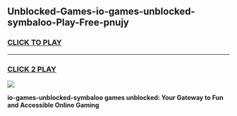 
## Unblocked-Games-io-games-unblocked-symbaloo-Play-Free-pnujy
<h3>
<a href="https://premium76.site?title=io-games-unblocked-symbaloo&ref=17A">CLICK TO PLAY</a></h3>
<hr>

<h3>
<a href="https://premium76.site?title=io-games-unblocked-symbaloo&ref=17A">CLICK 2 PLAY</a>
  
</h3>

<a href="https://premium76.site?title=io-games-unblocked-symbaloo&ref=17A"><img src="https://clearcache.store/games.png"></a>


**io-games-unblocked-symbaloo games unblocked: Your Gateway to Fun and Accessible Online Gaming**
